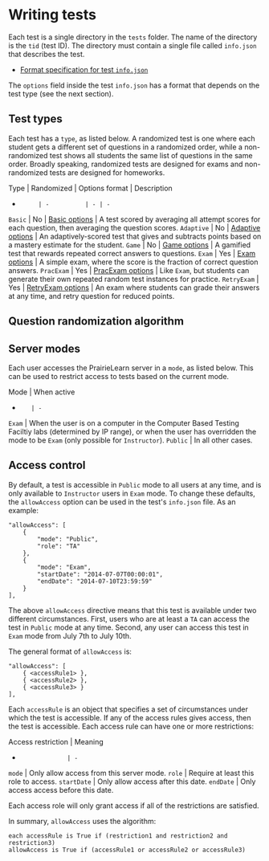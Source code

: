 
# Writing tests

Each test is a single directory in the `tests` folder. The name of the directory is the `tid` (test ID). The directory must contain a single file called `info.json` that describes the test.

* [Format specification for test `info.json`](https://github.com/PrairieLearn/PrairieLearn/blob/master/backend/schema/backendConfig.json)

The `options` field inside the test `info.json` has a format that depends on the test type (see the next section).

## Test types

Each test has a `type`, as listed below. A randomized test is one where each student gets a different set of questions in a randomized order, while a non-randomized test shows all students the same list of questions in the same order. Broadly speaking, randomized tests are designed for exams and non-randomized tests are designed for homeworks.

Type       | Randomized | Options format | Description
-          | -          | - | -
`Basic`    | No         | [Basic options](https://github.com/PrairieLearn/PrairieLearn/blob/master/backend/schema/BasicTestOptions.json) | A test scored by averaging all attempt scores for each question, then averaging the question scores.
`Adaptive` | No         | [Adaptive options](https://github.com/PrairieLearn/PrairieLearn/blob/master/backend/schema/AdaptiveTestOptions.json) | An adaptively-scored test that gives and subtracts points based on a mastery estimate for the student.
`Game`     | No         | [Game options](https://github.com/PrairieLearn/PrairieLearn/blob/master/backend/schema/GameTestOptions.json) | A gamified test that rewards repeated correct answers to questions.
`Exam`     | Yes        | [Exam options](https://github.com/PrairieLearn/PrairieLearn/blob/master/backend/schema/ExamTestOptions.json) | A simple exam, where the score is the fraction of correct question answers.
`PracExam` | Yes        | [PracExam options](https://github.com/PrairieLearn/PrairieLearn/blob/master/backend/schema/PracExamTestOptions.json) | Like `Exam`, but students can generate their own repeated random test instances for practice.
`RetryExam` | Yes       | [RetryExam options](https://github.com/PrairieLearn/PrairieLearn/blob/master/backend/schema/RetryExamTestOptions.json) | An exam where students can grade their answers at any time, and retry question for reduced points.

## Question randomization algorithm

## Server modes

Each user accesses the PrairieLearn server in a `mode`, as listed below. This can be used to restrict access to tests based on the current mode.

Mode     | When active
-        | -
`Exam`   | When the user is on a computer in the Computer Based Testing Faciltiy labs (determined by IP range), or when the user has overridden the mode to be `Exam` (only possible for `Instructor`).
`Public` | In all other cases.

## Access control

By default, a test is accessible in `Public` mode to all users at any time, and is only available to `Instructor` users in `Exam` mode. To change these defaults, the `allowAccess` option can be used in the test's `info.json` file. As an example:

    "allowAccess": [
        {
            "mode": "Public",
            "role": "TA"
        },
        {
            "mode": "Exam",
            "startDate": "2014-07-07T00:00:01",
            "endDate": "2014-07-10T23:59:59"
        }
    ],

The above `allowAccess` directive means that this test is available under two different circumstances. First, users who are at least a `TA` can access the test in `Public` mode at any time. Second, any user can access this test in `Exam` mode from July 7th to July 10th.

The general format of `allowAccess` is:

    "allowAccess": [
        { <accessRule1> },
        { <accessRule2> },
        { <accessRule3> }
    ],

Each `accessRule` is an object that specifies a set of circumstances under which the test is accessible. If any of the access rules gives access, then the test is accessible. Each access rule can have one or more restrictions:

Access restriction | Meaning
-                  | -
`mode`             | Only allow access from this server mode.
`role`             | Require at least this role to access.
`startDate`        | Only allow access after this date.
`endDate`          | Only access access before this date.

Each access role will only grant access if all of the restrictions are satisfied.

In summary, `allowAccess` uses the algorithm:

    each accessRule is True if (restriction1 and restriction2 and restriction3)
    allowAccess is True if (accessRule1 or accessRule2 or accessRule3)
